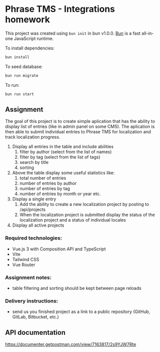# Phrase TMS - Integrations homework

This project was created using `bun init` in bun v1.0.0. [Bun](https://bun.sh) is a fast all-in-one JavaScript runtime.

To install dependencies:

```bash
bun install
```

To seed database:

```bash
bun run migrate
```

To run:

```bash
bun run start
```

## Assignment
The goal of this project is to create simple aplication that has the ability to display list of entries (like in admin panel on some CMS). The aplication is then able to submit individual entries to Phrase TMS for localization and track localization progress.

1. Display all entries in the table and include abilities
   1. filter by author (select from the list of names)
   2. filter by tag (select from the list of tags)
   3. search by title 
   4. sorting
2. Above the table display some useful statistics like:
   1. total number of entries
   2. number of entries by author 
   3. number of entries by tag
   4. number of entries by month or year
      etc.
3. Display a single entry
   1. Add the ability to create a new localization project by posting to /api/projects
   2. When the localization project is submitted display the status of the localization project and a status of individual locales
4. Display all active projects

### Required technologies:
- Vue.js 3 with Composition API and TypeScript
- Vite
- Tailwind CSS
- Vue Router

### Assignment notes:
- table filtering and sorting should be kept between page reloads


### Delivery instructions:
- send us you finished project as a link to a public repository (GitHub, GitLab, Bitbucket, etc.)


## API documentation
https://documenter.getpostman.com/view/7163817/2s9YJW7Rte